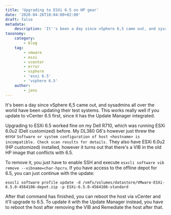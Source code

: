 ```yaml
---
title: 'Upgrading to ESXi 6.5 on HP gear'
date: '2020-04-26T18:04:00+02:00'
draft: false
metadata:
    description: 'It''s been a day since vSphere 6,5 came out, and sysadmins all over the world have been updating their test systems. This works really well if you update to vCenter 6.5 first, since it has the Update Manager integrated. However...'
taxonomy:
    category:
        - blog
    tag:
        - vmware
        - esxi
        - vcenter
        - error
        - vsphere
        - 'esxi 6.5'
        - 'vsphere 6.5'
    author:
        - jens
---
```


It's been a day since vSphere 6,5 came out, and sysadmins all over the world have been updating their test systems. This works really well if you update to vCenter 6.5 first, since it has the Update Manager integrated.

Upgrading to ESXi 6.5 worked fine on my Dell R710, which was running ESXi 6.0u2 (Dell customized) before. My DL380 G6's however just threw the error `Software or system configuration of host <hostname> is incompatible. Check scan results for details.` They also have ESXi 6.0u2 (HP customized) installed, however it turns out that there's a VIB in the old HP image that conflicts with 6.5.

To remove it, you just have to enable SSH and execute `esxcli software vib remove --vibname=char-hpcru`. If you have access to the offline depot for 6.5, you can just continue with the update:
```
esxcli software profile update -d /vmfs/volumes/datastore/VMware-ESXi-6.5.0-4564106-depot.zip -p ESXi-6.5.0-4564106-standard
```
After that command has finished, you can reboot the host via vCenter and it'll upgrade to 6.5. To update it with the Update Manager instead, you have to reboot the host after removing the VIB and Remediate the host after that.

